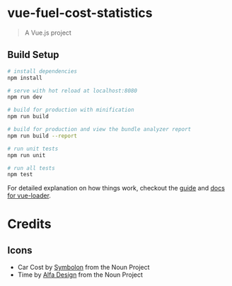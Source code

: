 # vue-fuel-cost-statistics

> A Vue.js project

## Build Setup

``` bash
# install dependencies
npm install

# serve with hot reload at localhost:8080
npm run dev

# build for production with minification
npm run build

# build for production and view the bundle analyzer report
npm run build --report

# run unit tests
npm run unit

# run all tests
npm test
```

For detailed explanation on how things work, checkout the [guide](http://vuejs-templates.github.io/webpack/) and [docs for vue-loader](http://vuejs.github.io/vue-loader).


# Credits

## Icons

- Car Cost by [Symbolon](https://thenounproject.com/symbolon/) from the Noun Project
- Time by [Alfa Design](https://thenounproject.com/alfadesign) from the Noun Project
